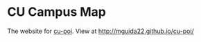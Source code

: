 # CU Campus Map

The website for [cu-poi](https://github.com/mguida22/cu-poi). View at http://mguida22.github.io/cu-poi/
